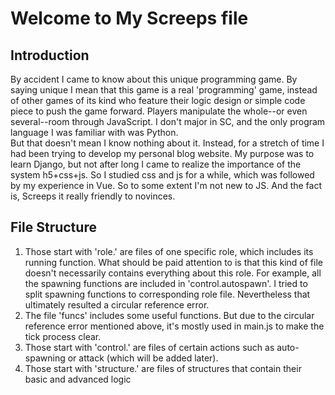 # Welcome to My Screeps file 

## Introduction  
By accident I came to know about this unique programming game. By saying unique I mean that this game is a real 'programming' game, instead of other games of its kind who feature their logic design or simple code piece to push the game forward. Players manipulate the whole--or even several--room through JavaScript. I don't major in SC, and the only program language I was familiar with was Python.  
But that doesn't mean I know nothing about it. Instead, for a stretch of time I had been trying to develop my personal blog website. My purpose was to learn Django, but not after long I came to realize the importance of the system h5+css+js. So I studied css and js for a while, which was followed by my experience in Vue. So to some extent I'm not new to JS. And the fact is, Screeps it really friendly to novinces.  

## File Structure
1. Those start with 'role.' are files of one specific role, which includes its running function. What should be paid attention to is that this kind of file doesn't necessarily contains everything about this role. For example, all the spawning functions are included in 'control.autospawn'. I tried to split spawning functions to corresponding role file. Nevertheless that ultimately resulted a circular reference error.
2. The file 'funcs' includes some useful functions. But due to the circular reference error mentioned above, it's mostly used in main.js to make the tick process clear.
3. Those start with 'control.' are files of certain actions such as auto-spawning or attack (which will be added later).
4. Those start with 'structure.' are files of structures that contain their basic and advanced logic